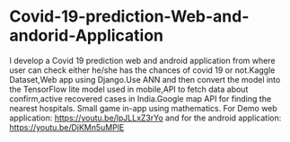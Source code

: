 # Covid-19-prediction-Web-and-andorid-Application
I develop a Covid 19 prediction web and android application from where user can check either he/she has the chances of covid 19 or not.Kaggle Dataset,Web app using Django.Use ANN and then convert the model into the TensorFlow lite model used in mobile,API to fetch data about confirm,active recovered cases in India.Google map API for finding the nearest hospitals. Small game in-app using mathematics. For Demo web application: https://youtu.be/lpJLLxZ3rYo and for the android application: https://youtu.be/DjKMn5uMPlE
